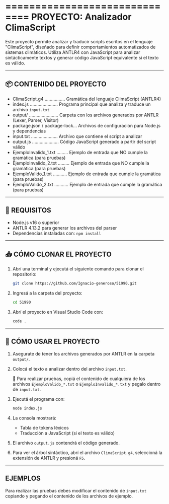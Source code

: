 ==============================
PROYECTO: Analizador ClimaScript
==============================

Este proyecto permite analizar y traducir scripts escritos en el lenguaje "ClimaScript", diseñado para definir comportamientos automatizados de sistemas climáticos. Utiliza ANTLR4 con JavaScript para analizar sintácticamente textos y generar código JavaScript equivalente si el texto es válido.

------------------------------
📦 CONTENIDO DEL PROYECTO
------------------------------

- ClimaScript.g4 ................ Gramática del lenguaje ClimaScript (ANTLR4)
- index.js ...................... Programa principal que analiza y traduce un archivo `input.txt`
- output/ ....................... Carpeta con los archivos generados por ANTLR (Lexer, Parser, Visitor)
- package.json / package-lock... Archivos de configuración para Node.js y dependencias
- input.txt ..................... Archivo que contiene el script a analizar
- output.js ..................... Código JavaScript generado a partir del script válido
- EjemploInvalido_1.txt ......... Ejemplo de entrada que NO cumple la gramática (para pruebas)
- EjemploInvalido_2.txt ......... Ejemplo de entrada que NO cumple la gramática (para pruebas)
- EjemploValido_1.txt ........... Ejemplo de entrada que cumple la gramática (para pruebas)
- EjemploValido_2.txt ........... Ejemplo de entrada que cumple la gramática (para pruebas)

------------------------------
🧰 REQUISITOS
------------------------------

- Node.js v16 o superior
- ANTLR 4.13.2 para generar los archivos del parser
- Dependencias instaladas con: `npm install`

------------------------------
📥 CÓMO CLONAR EL PROYECTO
------------------------------

1. Abrí una terminal y ejecutá el siguiente comando para clonar el repositorio:

    ```bash
    git clone https://github.com/Ignacio-generoso/51990.git
    ```

2. Ingresá a la carpeta del proyecto:

    ```bash
    cd 51990
    ```

3. Abrí el proyecto en Visual Studio Code con:

    ```bash
    code .
    ```

------------------------------
🚀 CÓMO USAR EL PROYECTO
------------------------------

1. Asegurate de tener los archivos generados por ANTLR en la carpeta `output/`.

2. Colocá el texto a analizar dentro del archivo `input.txt`.

   🔁 Para realizar pruebas, copiá el contenido de cualquiera de los archivos `EjemploValido_*.txt` o `EjemploInvalido_*.txt` y pegalo dentro de `input.txt`.

3. Ejecutá el programa con:

    ```bash
    node index.js
    ```

4. La consola mostrará:
   - Tabla de tokens léxicos
   - Traducción a JavaScript (si el texto es válido)

5. El archivo `output.js` contendrá el código generado.

6. Para ver el árbol sintáctico, abrí el archivo `ClimaScript.g4`, seleccioná la extensión de ANTLR y presioná `F5`.

------------------------------
 EJEMPLOS
------------------------------

Para realizar las pruebas debes modificar el contenido de `input.txt` copiando y pegando el contenido de los archivos de ejemplo.

